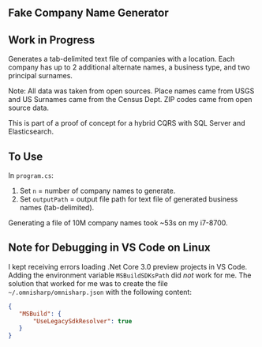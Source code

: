 ## Fake Company Name Generator

## Work in Progress
Generates a tab-delimited text file of companies with a location. Each company has up to 2 additional alternate names, a business type, and two principal surnames.

Note: All data was taken from open sources. Place names came from USGS and US Surnames came from the Census Dept. ZIP codes came from open source data.

This is part of a proof of concept for a hybrid CQRS with SQL Server and Elasticsearch.

## To Use
In ```program.cs```:
1. Set ```n``` = number of company names to generate.
2. Set ```outputPath``` = output file path for text file of generated business names (tab-delimited).

Generating a file of 10M company names took ~53s on my i7-8700.

## Note for Debugging in VS Code on Linux
I kept receiving errors loading .Net Core 3.0 preview projects in VS Code. Adding the environment variable ```MSBuildSDKsPath``` did *not* work for me. The solution that worked for me was to create the file ```~/.omnisharp/omnisharp.json``` with the following content:
```json
{
   "MSBuild": {
       "UseLegacySdkResolver": true
   }
}
```


